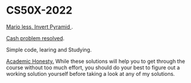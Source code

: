 # CS50X-2022

<a href="https://github.com/RolandGarcia/CS50X-2022/tree/main/Mario-less">Mario less, Invert Pyramid </a>.

<a href="https://github.com/RolandGarcia/CS50X-2022/tree/main/Cash%20">Cash problem resolved</a>.

Simple code, learing and Studying.

<a href="https://cs50.harvard.edu/x/2022/honesty/">Academic Honesty.</a> While these solutions will help you to get through the course without too much effort, you should do your best to figure out a working solution yourself before taking a look at any of my solutions. 


